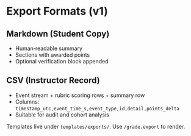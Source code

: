 
# Export Formats (v1)

## Markdown (Student Copy)
- Human‑readable summary
- Sections with awarded points
- Optional verification block appended

## CSV (Instructor Record)
- Event stream + rubric scoring rows + summary row
- Columns: `timestamp_utc,event_time_s,event_type,id,detail,points_delta`
- Suitable for audit and cohort analysis

Templates live under `templates/exports/`. Use `/grade.export` to render.

